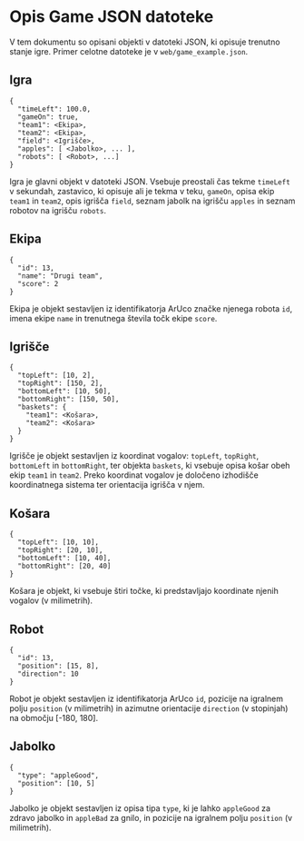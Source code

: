Opis Game JSON datoteke
=====================

V tem dokumentu so opisani objekti v datoteki JSON, ki opisuje trenutno stanje igre. Primer celotne datoteke je v `web/game_example.json`.

Igra
----
```
{
  "timeLeft": 100.0,
  "gameOn": true,
  "team1": <Ekipa>,
  "team2": <Ekipa>,
  "field": <Igrišče>,
  "apples": [ <Jabolko>, ... ],
  "robots": [ <Robot>, ...]
}
```

Igra je glavni objekt v datoteki JSON. Vsebuje preostali čas tekme `timeLeft` v sekundah, zastavico, ki opisuje ali je tekma v teku, `gameOn`, opisa ekip `team1` in `team2`, opis igrišča `field`, seznam jabolk na igrišču `apples` in seznam robotov na igrišču `robots`.

Ekipa
-----
```
{
  "id": 13,
  "name": "Drugi team",
  "score": 2
}
```

Ekipa je objekt sestavljen iz identifikatorja ArUco značke njenega robota `id`, imena ekipe `name` in trenutnega števila točk ekipe `score`.

Igrišče
-------------
```
{
  "topLeft": [10, 2],
  "topRight": [150, 2],
  "bottomLeft": [10, 50],
  "bottomRight": [150, 50],
  "baskets": {
    "team1": <Košara>, 
    "team2": <Košara>
  }
}
```

Igrišče je objekt sestavljen iz koordinat vogalov: `topLeft`, `topRight`, `bottomLeft` in `bottomRight`, ter objekta `baskets`, ki vsebuje opisa košar obeh ekip `team1` in `team2`. Preko koordinat vogalov je določeno izhodišče koordinatnega sistema ter orientacija igrišča v njem.

Košara
------
```
{
  "topLeft": [10, 10],
  "topRight": [20, 10],
  "bottomLeft": [10, 40],
  "bottomRight": [20, 40]
}
```

Košara je objekt, ki vsebuje štiri točke, ki predstavljajo koordinate njenih vogalov (v milimetrih).

Robot
-----
```
{
  "id": 13,
  "position": [15, 8],
  "direction": 10
}
```

Robot je objekt sestavljen iz identifikatorja ArUco `id`, pozicije na igralnem polju `position` (v milimetrih) in azimutne orientacije `direction` (v stopinjah) na območju [-180, 180].

Jabolko
-------
```
{
  "type": "appleGood",
  "position": [10, 5]
}
```

Jabolko je objekt sestavljen iz opisa tipa `type`, ki je lahko `appleGood` za zdravo jabolko in `appleBad` za gnilo, in pozicije na igralnem polju `position` (v milimetrih).
